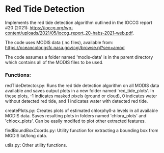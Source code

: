 # Red Tide Detection

Implements the red tide detection algorithm outlined in the IOCCG report #20 (2021): https://ioccg.org/wp-content/uploads/2021/05/ioccg_report_20-habs-2021-web.pdf.

The code uses MODIS data (.nc files), available from: https://oceancolor.gsfc.nasa.gov/cgi/browse.pl?sen=amod

The code assumes a folder named 'modis-data' is in the parent directory which contains all of the MODIS files to be used.

### Functions:

redTideDetector.py: Runs the red tide detection algorithm on all MODIS data available and saves output plots in a new folder named 'red_tide_plots'. In these plots, -1 indicates masked pixels (ground or cloud), 0 indicates water without detected red tide, and 1 indicates water with detected red tide.

createPlots.py: Creates plots of estimated chlorphyll-a levels in all available MODIS data. Saves resulting plots in folders named 'chlora_plots' and 'chlocx_plots'. Can be easily modifed to plot other extracted features.

findBoundBoxCoords.py: Utility function for extracting a bounding box from MODIS lat/long data.

utils.py: Other utility functions.